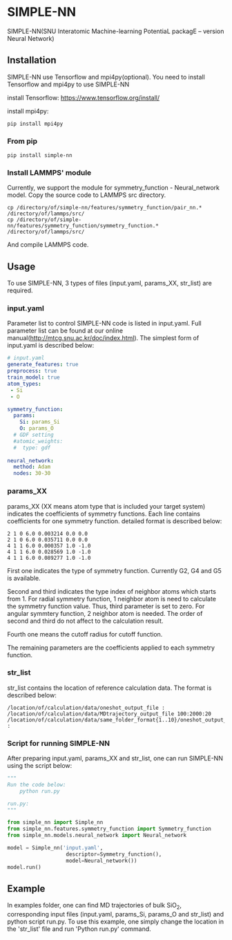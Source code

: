 # SIMPLE-NN
SIMPLE-NN(SNU Interatomic Machine-learning PotentiaL packagE – version Neural Network)

## Installation
SIMPLE-NN use Tensorflow and mpi4py(optional).
You need to install Tensorflow and mpi4py to use SIMPLE-NN

install Tensorflow: https://www.tensorflow.org/install/

install mpi4py:
```
pip install mpi4py
```

### From pip
```
pip install simple-nn
```

### Install LAMMPS' module
Currently, we support the module for symmetry_function - Neural_network model.
Copy the source code to LAMMPS src directory.
```
cp /directory/of/simple-nn/features/symmetry_function/pair_nn.* /directory/of/lammps/src/
cp /directory/of/simple-nn/features/symmetry_function/symmetry_function.* /directory/of/lammps/src/
```
And compile LAMMPS code.

## Usage
To use SIMPLE-NN, 3 types of files (input.yaml, params_XX, str_list) are required.

### input.yaml
Parameter list to control SIMPLE-NN code is listed in input.yaml. Full parameter list can be found at our online manual(http://mtcg.snu.ac.kr/doc/index.html).
The simplest form of input.yaml is described below:
```YAML
# input.yaml
generate_features: true
preprocess: true
train_model: true
atom_types:
 - Si
 - O

symmetry_function:
  params:
    Si: params_Si
    O: params_O
  # GDF setting
  #atomic_weights:
  #  type: gdf
  
neural_network:
  method: Adam
  nodes: 30-30
```

### params_XX
params_XX (XX means atom type that is included your target system) indicates the coefficients of symmetry functions.
Each line contains coefficients for one symmetry function. detailed format is described below:

```
2 1 0 6.0 0.003214 0.0 0.0
2 1 0 6.0 0.035711 0.0 0.0
4 1 1 6.0 0.000357 1.0 -1.0
4 1 1 6.0 0.028569 1.0 -1.0
4 1 1 6.0 0.089277 1.0 -1.0
```

First one indicates the type of symmetry function. Currently G2, G4 and G5 is available.

Second and third indicates the type index of neighbor atoms which starts from 1. For radial symmetry function, 1 neighbor atom is need to calculate the symmetry function value. Thus, third parameter is set to zero. For angular symmtery function, 2 neighbor atom is needed. The order of second and third do not affect to the calculation result.

Fourth one means the cutoff radius for cutoff function.

The remaining parameters are the coefficients applied to each symmetry function.

### str_list
str_list contains the location of reference calculation data. The format is described below:

```
/location/of/calculation/data/oneshot_output_file :
/location/of/calculation/data/MDtrajectory_output_file 100:2000:20
/location/of/calculation/data/same_folder_format{1..10}/oneshot_output_file :
``` 

### Script for running SIMPLE-NN
After preparing input.yaml, params_XX and str_list, one can run SIMPLE-NN using the script below:

```python
"""
Run the code below:
    python run.py

run.py:
"""

from simple_nn import Simple_nn
from simple_nn.features.symmetry_function import Symmetry_function
from simple_nn.models.neural_network import Neural_network

model = Simple_nn('input.yaml', 
                   descriptor=Symmetry_function(), 
                   model=Neural_network())
model.run()
```

## Example
In examples folder, one can find MD trajectories of bulk SiO<sub>2</sub>, corresponding input files (input.yaml, params_Si, params_O and str_list) and python script run.py. To use this example, one simply change the location in the 'str_list' file and run 'Python run.py' command.
